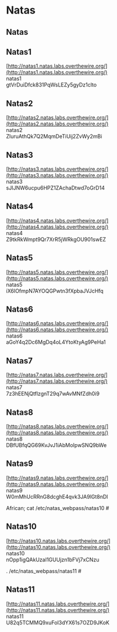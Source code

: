 # Natas

 
## Natas
 
  
  
 
## Natas1
 
[http://natas1.natas.labs.overthewire.org/](http://natas1.natas.labs.overthewire.org/)  
natas1  
gtVrDuiDfck831PqWsLEZy5gyDz1clto  
  
 
## Natas2
 
[http://natas2.natas.labs.overthewire.org/](http://natas2.natas.labs.overthewire.org/)  
natas2  
ZluruAthQk7Q2MqmDeTiUij2ZvWy2mBi  
  
 
## Natas3
 
[http://natas3.natas.labs.overthewire.org/](http://natas3.natas.labs.overthewire.org/)  
natas3  
sJIJNW6ucpu6HPZ1ZAchaDtwd7oGrD14  
  
 
## Natas4
 
[http://natas4.natas.labs.overthewire.org/](http://natas4.natas.labs.overthewire.org/)  
natas4  
Z9tkRkWmpt9Qr7XrR5jWRkgOU901swEZ  
  
 
## Natas5
 
[http://natas5.natas.labs.overthewire.org/](http://natas5.natas.labs.overthewire.org/)  
natas5  
iX6IOfmpN7AYOQGPwtn3fXpbaJVJcHfq  
  
 
## Natas6
 
[http://natas6.natas.labs.overthewire.org/](http://natas6.natas.labs.overthewire.org/)  
natas6  
aGoY4q2Dc6MgDq4oL4YtoKtyAg9PeHa1  
  
 
## Natas7
 
[http://natas7.natas.labs.overthewire.org/](http://natas7.natas.labs.overthewire.org/)  
natas7  
7z3hEENjQtflzgnT29q7wAvMNfZdh0i9  
  
 
## Natas8
 
[http://natas8.natas.labs.overthewire.org/](http://natas8.natas.labs.overthewire.org/)  
natas8  
DBfUBfqQG69KvJvJ1iAbMoIpwSNQ9bWe  
  
 
## Natas9
 
[http://natas9.natas.labs.overthewire.org/](http://natas9.natas.labs.overthewire.org/)  
natas9  
W0mMhUcRRnG8dcghE4qvk3JA9lGt8nDl  
  
African; cat /etc/natas\_webpass/natas10 \#  
  
 
## Natas10
 
[http://natas10.natas.labs.overthewire.org/](http://natas10.natas.labs.overthewire.org/)  
natas10  
nOpp1igQAkUzaI1GUUjzn1bFVj7xCNzu  
  
. /etc/natas\_webpass/natas11 \#  
  
 
## Natas11
 
[http://natas11.natas.labs.overthewire.org/](http://natas11.natas.labs.overthewire.org/)  
natas11  
U82q5TCMMQ9xuFoI3dYX61s7OZD9JKoK  
  
  
  
  


